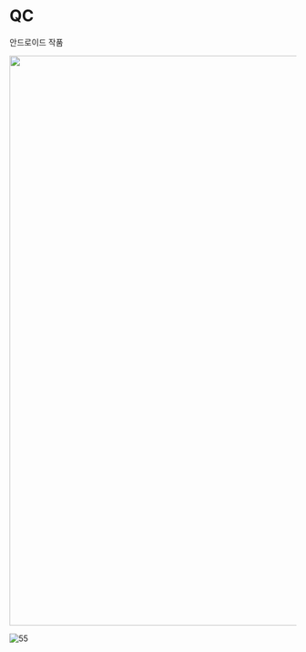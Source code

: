 # QC
안드로이드 작품

<div><img width="1000" hegiht="500" src="https://user-images.githubusercontent.com/46985790/59326084-566d8a00-8d20-11e9-9b23-4b63f632440c.PNG"</div>


![55](https://user-images.githubusercontent.com/46985790/59326114-6b4a1d80-8d20-11e9-8cd7-b903659f7b00.PNG)


